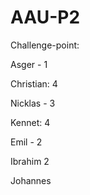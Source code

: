 # AAU-P2

Challenge-point:

Asger - 1

Christian: 4

Nicklas - 3

Kennet: 4

Emil - 2

Ibrahim  2

Johannes

